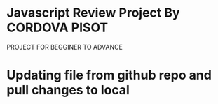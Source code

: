 # Javascript Review Project By CORDOVA PISOT

PROJECT FOR BEGGINER TO ADVANCE

# Updating file from github repo and pull changes to local
